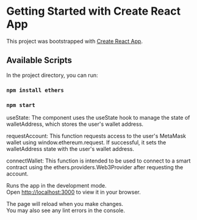 # Getting Started with Create React App

This project was bootstrapped with [Create React App](https://github.com/facebook/create-react-app).

## Available Scripts

In the project directory, you can run:

### `npm install ethers`

### `npm start`
useState: The component uses the useState hook to manage the state of walletAddress, which stores the user's wallet address.

requestAccount: This function requests access to the user's MetaMask wallet using window.ethereum.request. If successful, it sets the walletAddress state with the user's wallet address.

connectWallet: This function is intended to be used to connect to a smart contract using the ethers.providers.Web3Provider after requesting the account.







Runs the app in the development mode.\
Open [http://localhost:3000](http://localhost:3000) to view it in your browser.

The page will reload when you make changes.\
You may also see any lint errors in the console.

